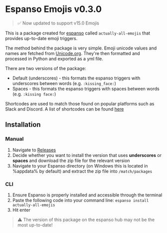 # Espanso Emojis v0.3.0

> ✅ Now updated to support v15.0 Emojis

This is a package created for [espanso](https://espanso.org/) called `actually-all-emojis` that provides up-to-date emoji triggers.

The method behind the package is very simple. Emoji unicode values and names are fetched from [Unicode.org](https://unicode.org/emoji/charts/full-emoji-list.html). They're then formatted and processed in Python and exported as a yml file.

There are two versions of the package:

- Default (underscores) - this formats the espanso triggers with underscores between words (e.g. `:kissing_face:`)
- Spaces - this formats the espanso triggers with spaces between words (e.g. `:kissing face:`)

Shortcodes are used to match those found on popular platforms such as Slack and Discord. A list of shortcodes can be found [here](https://listemoji.com/cheat-sheet)

## Installation

### Manual

1. Navigate to [Releases](https://github.com/jobiewong/espanso-emojis/releases/tag/espanso)
2. Decide whether you want to install the version that uses **underscores** or **spaces** and download the zip file for the relevant version
3. Navigate to your Espanso directory (on Windows this is located in %appdata% by default) and extract the zip file into `/match/packages`

### CLI
1. Ensure Espanso is properly installed and accessible through the terminal
2. Paste the following code into your command line: `espanso install actually-all-emojis`
3. Hit enter
> ⚠️ The version of this package on the espanso hub may not be the most up-to-date!
